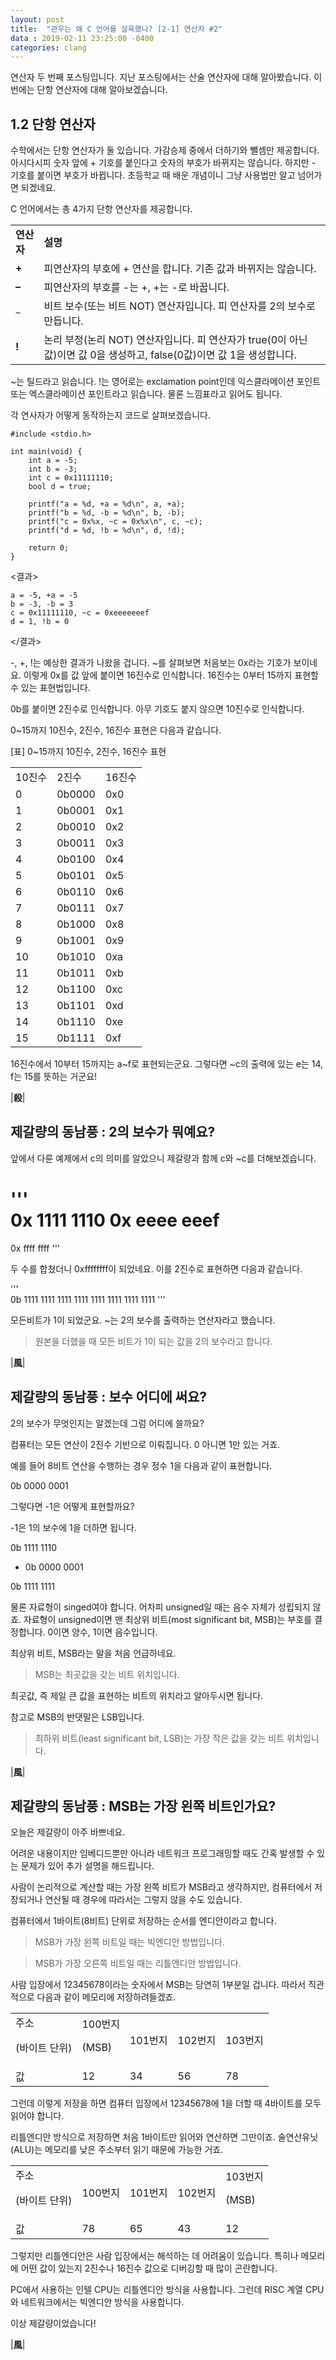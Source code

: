 ```yaml
---
layout: post
title:  "관우는 왜 C 언어를 살육했나? [2-1] 연산자 #2"
data : 2019-02-11 23:25:00 -0400
categories: clang
---
```


연산자 두 번째 포스팅입니다.
지난 포스팅에서는 산술 연산자에 대해 알아봤습니다.
이번에는 단항 연산자에 대해 알아보겠습니다.

## 1.2 단항 연산자

수학에서는 단항 연산자가 둘 있습니다. 가감승제 중에서 더하기와 뺄셈만 제공합니다. 아시다시피 숫자 앞에 + 기호를 붙인다고 숫자의 부호가 바뀌지는 않습니다. 하지만 - 기호를 붙이면 부호가 바뀝니다. 초등학교 때 배운 개념이니 그냥 사용법만 알고 넘어가면 되겠네요.

C 언어에서는 총 4가지 단항 연산자를 제공합니다.


<table>
  <tr>
   <td><strong> 연산자</strong>
   </td>
   <td><strong>설명</strong>
   </td>
  </tr>
  <tr>
   <td><strong>+</strong>
   </td>
   <td>피연산자의 부호에 + 연산을 합니다. 기존 값과 바뀌지는 않습니다.
   </td>
  </tr>
  <tr>
   <td><strong>–</strong>
   </td>
   <td>피연산자의 부호를 -는 +, +는 -로 바꿉니다.
   </td>
  </tr>
  <tr>
   <td><code>~</code>
   </td>
   <td>비트 보수(또는 비트 NOT) 연산자입니다. 피 연산자를 2의 보수로 만듭니다.
   </td>
  </tr>
  <tr>
   <td><strong>!</strong>
   </td>
   <td>논리 부정(논리 NOT) 연산자입니다. 피 연산자가 true(0이 아닌 값)이면 값 0을 생성하고, false(0값)이면 값 1을 생성합니다. 
   </td>
  </tr>
</table>


~는 틸드라고 읽습니다. !는 영어로는 exclamation point인데 익스클라메이션  포인트 또는 엑스클라메이션 포인트라고 읽습니다. 물론 느낌표라고 읽어도 됩니다.

각 연사자가 어떻게 동작하는지 코드로 살펴보겠습니다.


```
#include <stdio.h>

int main(void) {
	int a = -5;
	int b = -3;
	int c = 0x11111110;
	bool d = true;
	
	printf("a = %d, +a = %d\n", a, +a);
	printf("b = %d, -b = %d\n", b, -b);
	printf("c = 0x%x, ~c = 0x%x\n", c, ~c);
	printf("d = %d, !b = %d\n", d, !d);

	return 0;
}
```


<결과>


```  
a = -5, +a = -5
b = -3, -b = 3
c = 0x11111110, ~c = 0xeeeeeeef
d = 1, !b = 0
```  


</결과>

-, +, !는 예상한 결과가 나왔을 겁니다. ~를 살펴보면 처음보는 0x라는 기호가 보이네요. 이렇게 0x를 값 앞에 붙이면 16진수로 인식합니다. 16진수는 0부터 15까지 표현할 수 있는 표현법입니다.

 0b를 붙이면 2진수로 인식합니다. 아무 기호도 붙지 않으면 10진수로 인식합니다.

0~15까지 10진수, 2진수, 16진수 표현은 다음과 같습니다.

[표] 0~15까지 10진수, 2진수, 16진수 표현  


<table>
  <tr>
   <td>10진수
   </td>
   <td>2진수
   </td>
   <td>16진수
   </td>
  </tr>
  <tr>
   <td>0
   </td>
   <td>0b0000
   </td>
   <td>0x0
   </td>
  </tr>
  <tr>
   <td>1
   </td>
   <td>0b0001
   </td>
   <td>0x1
   </td>
  </tr>
  <tr>
   <td>2
   </td>
   <td>0b0010
   </td>
   <td>0x2
   </td>
  </tr>
  <tr>
   <td>3
   </td>
   <td>0b0011
   </td>
   <td>0x3
   </td>
  </tr>
  <tr>
   <td>4
   </td>
   <td>0b0100
   </td>
   <td>0x4
   </td>
  </tr>
  <tr>
   <td>5
   </td>
   <td>0b0101
   </td>
   <td>0x5
   </td>
  </tr>
  <tr>
   <td>6
   </td>
   <td>0b0110
   </td>
   <td>0x6
   </td>
  </tr>
  <tr>
   <td>7
   </td>
   <td>0b0111
   </td>
   <td>0x7
   </td>
  </tr>
  <tr>
   <td>8
   </td>
   <td>0b1000
   </td>
   <td>0x8
   </td>
  </tr>
  <tr>
   <td>9
   </td>
   <td>0b1001
   </td>
   <td>0x9
   </td>
  </tr>
  <tr>
   <td>10
   </td>
   <td>0b1010
   </td>
   <td>0xa
   </td>
  </tr>
  <tr>
   <td>11
   </td>
   <td>0b1011
   </td>
   <td>0xb
   </td>
  </tr>
  <tr>
   <td>12
   </td>
   <td>0b1100
   </td>
   <td>0xc
   </td>
  </tr>
  <tr>
   <td>13
   </td>
   <td>0b1101
   </td>
   <td>0xd
   </td>
  </tr>
  <tr>
   <td>14
   </td>
   <td>0b1110
   </td>
   <td>0xe
   </td>
  </tr>
  <tr>
   <td>15
   </td>
   <td>0b1111
   </td>
   <td>0xf
   </td>
  </tr>
</table>


16진수에서 10부터 15까지는 a~f로 표현되는군요. 그렇다면 ~c의 출력에 있는 e는 14, f는 15를 뜻하는 거군요!

|**殺**|


## 제갈량의 동남풍 : 2의 보수가 뭐예요?

앞에서 다룬 예제에서 c의 의미를 알았으니 제갈량과 함께 c와 ~c를 더해보겠습니다.

'''  
0x 1111 1110
0x eeee eeef
===========
0x ffff ffff
'''  

두 수를 합쳤더니 0xffffffff이 되었네요. 이를 2진수로 표현하면 다음과 같습니다.

'''  
0b 1111 1111 1111 1111 1111 1111 1111 1111
'''  

모든비트가 1이 되었군요. ~는 2의 보수를 출력하는 연산자라고 했습니다. 

> 원본을 더했을 때 모든 비트가 1이 되는 값을 2의 보수라고 합니다.



|**風**|


## 제갈량의 동남풍 : 보수 어디에 써요?

2의 보수가 무엇인지는 알겠는데 그럼 어디에 쓸까요?

컴퓨터는 모든 연산이 2진수 기반으로 이뤄집니다. 0 아니면 1만 있는 거죠.

예를 들어 8비트 연산을 수행하는 경우 정수 1을 다음과 같이 표현합니다.

0b 0000 0001

그렇다면 -1은 어떻게 표현할까요?

-1은 1의 보수에 1을 더하면 됩니다.

 0b 1111 1110

+ 0b 0000 0001

0b 1111 1111

물론 자료형이 singed여야 합니다. 어차피 unsigned일 때는 음수 자체가 성립되지 않죠. 자료형이 unsigned이면 맨 최상위 비트(most significant bit, MSB)는 부호를 결정합니다. 0이면 양수, 1이면 음수입니다. 

최상위 비트, MSB라는 말을 처음 언급하네요. 

> MSB는 최곳값을 갖는 비트 위치입니다.

최곳값, 즉 제일 큰 값을 표현하는 비트의 위치라고 알아두시면 됩니다.

참고로 MSB의 반댓말은 LSB입니다. 

> 최하위 비트(least significant bit, LSB)는 가장 작은 값을 갖는 비트 위치입니다.

|**風**|


## 제갈량의 동남풍 : MSB는 가장 왼쪽 비트인가요?

오늘은 제갈량이 아주 바쁘네요.

어려운 내용이지만 임베디드뿐만 아니라 네트워크 프로그래밍할 때도 간혹 발생할 수 있는 문제가 있어 추가 설명을 해드립니다.

사람이 논리적으로 계산할 때는 가장 왼쪽 비트가 MSB라고 생각하지만, 컴퓨터에서 저장되거나 연산될 때 경우에 따라서는 그렇지 않을 수도 있습니다. 

컴퓨터에서 1바이트(8비트) 단위로 저장하는 순서를 엔디안이라고 합니다.

> MSB가 가장 왼쪽 비트일 때는 빅엔디안 방법입니다.

> MSB가 가장 오른쪽 비트일 때는 리틀엔디안 방법입니다.

사람 입장에서 12345678이라는 숫자에서 MSB는 당연히 1부분일 겁니다. 따라서 직관적으로 다음과 같이 메모리에 저장하려들겠죠.


<table>
  <tr>
   <td>주소
<p>
(바이트 단위)
   </td>
   <td>100번지
<p>
(MSB)
   </td>
   <td>101번지
   </td>
   <td>102번지
   </td>
   <td>103번지
   </td>
  </tr>
  <tr>
   <td>값
   </td>
   <td>12
   </td>
   <td>34
   </td>
   <td>56
   </td>
   <td>78
   </td>
  </tr>
</table>


 

그런데 이렇게 저장을 하면 컴퓨터 입장에서 12345678에 1을 더할 때 4바이트를 모두 읽어야 합니다.

리틀엔디안 방식으로 저장하면 처음 1바이트만 읽어와 연산하면 그만이죠. 술연산유닛(ALU)는 메모리를 낮은 주소부터 읽기 때문에 가능한 거죠.


<table>
  <tr>
   <td>주소
<p>
(바이트 단위)
   </td>
   <td>100번지
   </td>
   <td>101번지
   </td>
   <td>102번지
   </td>
   <td>103번지
<p>
(MSB)
   </td>
  </tr>
  <tr>
   <td>값
   </td>
   <td>78
   </td>
   <td>65
   </td>
   <td>43
   </td>
   <td>12
   </td>
  </tr>
</table>


그렇지만 리틀엔디안은 사람 입장에서는 해석하는 데 어려움이 있습니다. 특히나 메모리에 어떤 값이 있는지 2진수나 16진수 값으로 디버깅할 때 많이 곤란합니다.

PC에서 사용하는 인텔 CPU는 리틀엔디안 방식을 사용합니다. 그런데 RISC 계열 CPU와 네트워크에서는 빅엔디안 방식을 사용합니다.

이상 제갈량이었습니다!

|**風**|
